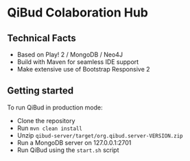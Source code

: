 # QiBud Colaboration Hub

## Technical Facts

* Based on Play! 2 / MongoDB / Neo4J
* Build with Maven for seamless IDE support
* Make extensive use of Bootstrap Responsive 2

## Getting started

To run QiBud in production mode:

 * Clone the repository
 * Run `mvn clean install`
 * Unzip `qibud-server/target/org.qibud.server-VERSION.zip`
 * Run a MongoDB server on 127.0.0.1:2701
 * Run QiBud using the `start.sh` script

